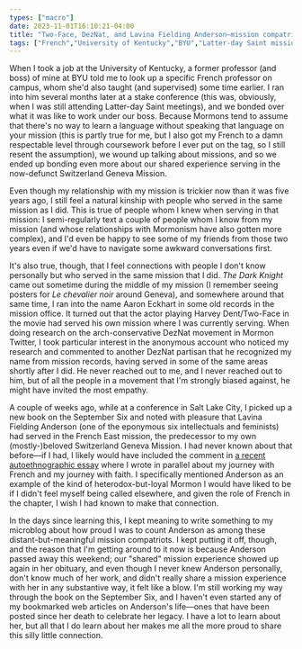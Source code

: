 ```yaml
---
types: ["macro"]
date: 2023-11-01T16:10:21-04:00
title: "Two-Face, DezNat, and Lavina Fielding Anderson—mission compatriots"
tags: ["French","University of Kentucky","BYU","Latter-day Saint missionaries","Batman","The Dark Knight","Mormon Twitter","September Six","Lavina Fielding Anderson"]
---
```

When I took a job at the University of Kentucky, a former professor (and boss) of mine at BYU told me to look up a specific French professor on campus, whom she'd also taught (and supervised) some time earlier. I ran into him several months later at a stake conference (this was, obviously, when I was still attending Latter-day Saint meetings), and we bonded over what it was like to work under our boss. Because Mormons tend to assume that there's no way to learn a language without speaking that language on your mission (this is partly true for me, but I also got my French to a damn respectable level through coursework before I ever put on the tag, so I still resent the assumption), we wound up talking about missions, and so we ended up bonding even more about our shared experience serving in the now-defunct Switzerland Geneva Mission.

Even though my relationship with my mission is trickier now than it was five years ago, I still feel a natural kinship with people who served in the same mission as I did. This is true of people whom I knew when serving in that mission: I semi-regularly text a couple of people whom I know from my mission (and whose relationships with Mormonism have also gotten more complex), and I'd even be happy to see some of my friends from those two years even if we'd have to navigate some awkward conversations first. 

It's also true, though, that I feel connections with people I don't know personally but who served in the same mission that I did. *The Dark Knight* came out sometime during the middle of my mission (I remember seeing posters for *Le chevalier noir* around Geneva), and somewhere around that same time, I ran into the name Aaron Eckhart in some old records in the mission office. It turned out that the actor playing Harvey Dent/Two-Face in the movie had served his own mission where I was currently serving. When doing research on the arch-conservative DezNat movement in Mormon Twitter, I took particular interest in the anonymous account who noticed my research and commented to another DezNat partisan that he recognized my name from mission records, having served in some of the same areas shortly after I did. He never reached out to me, and I never reached out to him, but of all the people in a movement that I'm strongly biased against, he might have invited the most empathy. 

A couple of weeks ago, while at a conference in Salt Lake City, I picked up a new book on the September Six and noted with pleasure that Lavina Fielding Anderson (one of the eponymous six intellectuals and feminists) had served in the French East mission, the predecessor to my own (mostly-)beloved Switzerland Geneva Mission. I had never known about that before—if I had, I likely would have included the comment in [a recent autoethnographic essay](https://spencergreenhalgh.com/work/new-publication-an-autoethnography-on-paradigm-change/) where I wrote in parallel about my journey with French and my journey with faith. I specifically mentioned Anderson as an example of the kind of heterodox-but-loyal Mormon I would have liked to be if I didn't feel myself being called elsewhere, and given the role of French in the chapter, I wish I had known to make that connection. 

In the days since learning this, I kept meaning to write something to my microblog about how proud I was to count Anderson as among these distant-but-meaningful mission compatriots. I kept putting it off, though, and the reason that I'm getting around to it now is because Anderson passed away this weekend; our "shared" mission experience showed up again in her obituary, and even though I never knew Anderson personally, don't know much of her work, and didn't really share a mission experience with her in any substantive way, it felt like a blow. I'm still working my way through the book on the September Six, and I haven't even started any of my bookmarked web articles on Anderson's life—ones that have been posted since her death to celebrate her legacy. I have a lot to learn about her, but all that I do learn about her makes me all the more proud to share this silly little connection.
